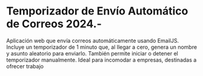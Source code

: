 # Temporizador de Envío Automático de Correos 2024.-
Aplicación web que envía correos automáticamente usando EmailJS. Incluye un temporizador de 1 minuto que, al llegar a cero, genera un nombre y asunto aleatorio para enviarlo. También permite iniciar o detener el temporizador manualmente. Ideal para incomodar a empresas, destinadas a ofrecer trabajo
